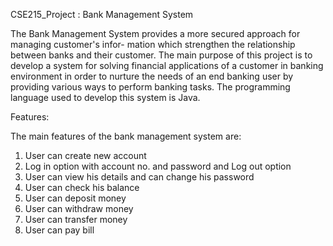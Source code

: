 CSE215_Project : Bank Management System

The Bank Management System provides a more secured approach for managing customer's infor-
mation which strengthen the relationship between banks and their customer. The main purpose
of this project is to develop a system for solving financial applications of a customer in banking
environment in order to nurture the needs of an end banking user by providing various ways to
perform banking tasks. The programming language used to develop this system is Java.

Features:

The main features of the bank management system are:
1. User can create new account
2. Log in option with account no. and password and Log out option
3. User can view his details and can change his password
4. User can check his balance
5. User can deposit money
6. User can withdraw money
7. User can transfer money
8. User can pay bill
